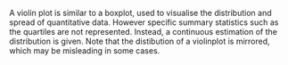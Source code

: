 A violin plot is similar to a boxplot, used to visualise the distribution and spread of quantitative data. However specific summary statistics such as the quartiles are not represented. Instead, a continuous estimation of the distribution is given. Note that the distibution of a violinplot is mirrored, which may be misleading in some cases.